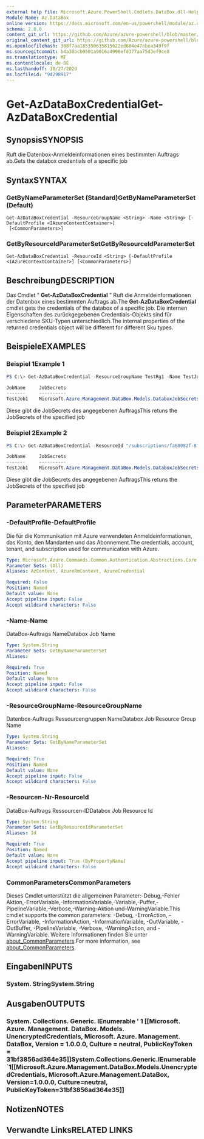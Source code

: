```yaml
---
external help file: Microsoft.Azure.PowerShell.Cmdlets.DataBox.dll-Help.xml
Module Name: Az.DataBox
online version: https://docs.microsoft.com/en-us/powershell/module/az.databox/get-azdataboxcredential
schema: 2.0.0
content_git_url: https://github.com/Azure/azure-powershell/blob/master/src/DataBox/DataBox/help/Get-AzDataBoxCredential.md
original_content_git_url: https://github.com/Azure/azure-powershell/blob/master/src/DataBox/DataBox/help/Get-AzDataBoxCredential.md
ms.openlocfilehash: 308f7aa185350635815622ed684e47ebea349f9f
ms.sourcegitcommit: b4a38bcb0501a9016a4998efd377aa75d3ef9ce8
ms.translationtype: MT
ms.contentlocale: de-DE
ms.lasthandoff: 10/27/2020
ms.locfileid: "94298917"
---
```

# <span data-ttu-id="39a0b-101">Get-AzDataBoxCredential</span><span class="sxs-lookup"><span data-stu-id="39a0b-101">Get-AzDataBoxCredential</span></span>

## <span data-ttu-id="39a0b-102">Synopsis</span><span class="sxs-lookup"><span data-stu-id="39a0b-102">SYNOPSIS</span></span>
<span data-ttu-id="39a0b-103">Ruft die Datenbox-Anmeldeinformationen eines bestimmten Auftrags ab.</span><span class="sxs-lookup"><span data-stu-id="39a0b-103">Gets the databox credentials of a specific job</span></span>

## <span data-ttu-id="39a0b-104">Syntax</span><span class="sxs-lookup"><span data-stu-id="39a0b-104">SYNTAX</span></span>

### <span data-ttu-id="39a0b-105">GetByNameParameterSet (Standard)</span><span class="sxs-lookup"><span data-stu-id="39a0b-105">GetByNameParameterSet (Default)</span></span>
```
Get-AzDataBoxCredential -ResourceGroupName <String> -Name <String> [-DefaultProfile <IAzureContextContainer>]
 [<CommonParameters>]
```

### <span data-ttu-id="39a0b-106">GetByResourceIdParameterSet</span><span class="sxs-lookup"><span data-stu-id="39a0b-106">GetByResourceIdParameterSet</span></span>
```
Get-AzDataBoxCredential -ResourceId <String> [-DefaultProfile <IAzureContextContainer>] [<CommonParameters>]
```

## <span data-ttu-id="39a0b-107">Beschreibung</span><span class="sxs-lookup"><span data-stu-id="39a0b-107">DESCRIPTION</span></span>
<span data-ttu-id="39a0b-108">Das Cmdlet " **Get-AzDataBoxCredential** " Ruft die Anmeldeinformationen der Datenbox eines bestimmten Auftrags ab.</span><span class="sxs-lookup"><span data-stu-id="39a0b-108">The **Get-AzDataBoxCredential** cmdlet gets the credentials of the databox of a specific job.</span></span> <span data-ttu-id="39a0b-109">Die internen Eigenschaften des zurückgegebenen Credentials-Objekts sind für verschiedene SKU-Typen unterschiedlich.</span><span class="sxs-lookup"><span data-stu-id="39a0b-109">The internal properties of the returned credentials object will be different for different Sku types.</span></span>

## <span data-ttu-id="39a0b-110">Beispiele</span><span class="sxs-lookup"><span data-stu-id="39a0b-110">EXAMPLES</span></span>

### <span data-ttu-id="39a0b-111">Beispiel 1</span><span class="sxs-lookup"><span data-stu-id="39a0b-111">Example 1</span></span>
```powershell
PS C:\> Get-AzDataBoxCredential -ResourceGroupName TestRg1 -Name TestJob1

JobName     JobSecrets
-------     ----------
TestJob1    Microsoft.Azure.Management.DataBox.Models.DataboxJobSecrets
```

<span data-ttu-id="39a0b-112">Diese gibt die JobSecrets des angegebenen Auftrags</span><span class="sxs-lookup"><span data-stu-id="39a0b-112">This retuns the JobSecrets of the specified job</span></span>

### <span data-ttu-id="39a0b-113">Beispiel 2</span><span class="sxs-lookup"><span data-stu-id="39a0b-113">Example 2</span></span>
```powershell
PS C:\> Get-AzDataBoxCredential -ResourceId "/subscriptions/fa68082f-8ff7-4a25-95c7-ce9da541242f/resourceGroups/TestRg1/providers/Microsoft.DataBox/jobs/TestJob1"

JobName     JobSecrets
-------     ----------
TestJob1    Microsoft.Azure.Management.DataBox.Models.DataboxJobSecrets
```

<span data-ttu-id="39a0b-114">Diese gibt die JobSecrets des angegebenen Auftrags</span><span class="sxs-lookup"><span data-stu-id="39a0b-114">This retuns the JobSecrets of the specified job</span></span>

## <span data-ttu-id="39a0b-115">Parameter</span><span class="sxs-lookup"><span data-stu-id="39a0b-115">PARAMETERS</span></span>

### <span data-ttu-id="39a0b-116">-DefaultProfile</span><span class="sxs-lookup"><span data-stu-id="39a0b-116">-DefaultProfile</span></span>
<span data-ttu-id="39a0b-117">Die für die Kommunikation mit Azure verwendeten Anmeldeinformationen, das Konto, den Mandanten und das Abonnement.</span><span class="sxs-lookup"><span data-stu-id="39a0b-117">The credentials, account, tenant, and subscription used for communication with Azure.</span></span>

```yaml
Type: Microsoft.Azure.Commands.Common.Authentication.Abstractions.Core.IAzureContextContainer
Parameter Sets: (All)
Aliases: AzContext, AzureRmContext, AzureCredential

Required: False
Position: Named
Default value: None
Accept pipeline input: False
Accept wildcard characters: False
```

### <span data-ttu-id="39a0b-118">-Name</span><span class="sxs-lookup"><span data-stu-id="39a0b-118">-Name</span></span>
<span data-ttu-id="39a0b-119">DataBox-Auftrags Name</span><span class="sxs-lookup"><span data-stu-id="39a0b-119">Databox Job Name</span></span>

```yaml
Type: System.String
Parameter Sets: GetByNameParameterSet
Aliases:

Required: True
Position: Named
Default value: None
Accept pipeline input: False
Accept wildcard characters: False
```

### <span data-ttu-id="39a0b-120">-ResourceGroupName</span><span class="sxs-lookup"><span data-stu-id="39a0b-120">-ResourceGroupName</span></span>
<span data-ttu-id="39a0b-121">Datenbox-Auftrags Ressourcengruppen Name</span><span class="sxs-lookup"><span data-stu-id="39a0b-121">Databox Job Resource Group Name</span></span>

```yaml
Type: System.String
Parameter Sets: GetByNameParameterSet
Aliases:

Required: True
Position: Named
Default value: None
Accept pipeline input: False
Accept wildcard characters: False
```

### <span data-ttu-id="39a0b-122">-Resourcen-Nr</span><span class="sxs-lookup"><span data-stu-id="39a0b-122">-ResourceId</span></span>
<span data-ttu-id="39a0b-123">DataBox-Auftrags Ressourcen-ID</span><span class="sxs-lookup"><span data-stu-id="39a0b-123">Databox Job Resource Id</span></span>

```yaml
Type: System.String
Parameter Sets: GetByResourceIdParameterSet
Aliases: Id

Required: True
Position: Named
Default value: None
Accept pipeline input: True (ByPropertyName)
Accept wildcard characters: False
```

### <span data-ttu-id="39a0b-124">CommonParameters</span><span class="sxs-lookup"><span data-stu-id="39a0b-124">CommonParameters</span></span>
<span data-ttu-id="39a0b-125">Dieses Cmdlet unterstützt die allgemeinen Parameter:-Debug,-Fehler Aktion,-ErrorVariable,-InformationVariable,-Variable,-Puffer,-PipelineVariable,-Verbose,-Warning-Aktion und-WarningVariable.</span><span class="sxs-lookup"><span data-stu-id="39a0b-125">This cmdlet supports the common parameters: -Debug, -ErrorAction, -ErrorVariable, -InformationAction, -InformationVariable, -OutVariable, -OutBuffer, -PipelineVariable, -Verbose, -WarningAction, and -WarningVariable.</span></span> <span data-ttu-id="39a0b-126">Weitere Informationen finden Sie unter [about_CommonParameters](http://go.microsoft.com/fwlink/?LinkID=113216).</span><span class="sxs-lookup"><span data-stu-id="39a0b-126">For more information, see [about_CommonParameters](http://go.microsoft.com/fwlink/?LinkID=113216).</span></span>

## <span data-ttu-id="39a0b-127">Eingaben</span><span class="sxs-lookup"><span data-stu-id="39a0b-127">INPUTS</span></span>

### <span data-ttu-id="39a0b-128">System. String</span><span class="sxs-lookup"><span data-stu-id="39a0b-128">System.String</span></span>

## <span data-ttu-id="39a0b-129">Ausgaben</span><span class="sxs-lookup"><span data-stu-id="39a0b-129">OUTPUTS</span></span>

### <span data-ttu-id="39a0b-130">System. Collections. Generic. IEnumerable ' 1 [[Microsoft. Azure. Management. DataBox. Models. UnencryptedCredentials, Microsoft. Azure. Management. DataBox, Version = 1.0.0.0, Culture = neutral, PublicKeyToken = 31bf3856ad364e35]]</span><span class="sxs-lookup"><span data-stu-id="39a0b-130">System.Collections.Generic.IEnumerable\`1[[Microsoft.Azure.Management.DataBox.Models.UnencryptedCredentials, Microsoft.Azure.Management.DataBox, Version=1.0.0.0, Culture=neutral, PublicKeyToken=31bf3856ad364e35]]</span></span>

## <span data-ttu-id="39a0b-131">Notizen</span><span class="sxs-lookup"><span data-stu-id="39a0b-131">NOTES</span></span>

## <span data-ttu-id="39a0b-132">Verwandte Links</span><span class="sxs-lookup"><span data-stu-id="39a0b-132">RELATED LINKS</span></span>
